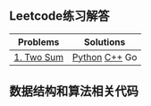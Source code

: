 ## Leetcode练习解答

|Problems|Solutions|
|-|-|
|[1. Two Sum](https://leetcode.com/problems/two-sum/)|[Python](https://github.com/shaqsnake/leetcode/blob/master/001-Two-Sum/solution.py) [C++](https://github.com/shaqsnake/leetcode/blob/master/001-Two-Sum/solution.cpp) Go|


## 数据结构和算法相关代码

